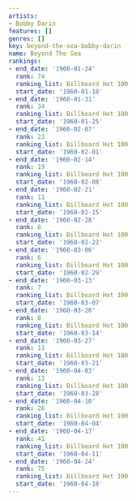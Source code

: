 ```yaml
---
artists:
- Bobby Darin
features: []
genres: []
key: beyond-the-sea-bobby-darin
name: Beyond The Sea
rankings:
- end_date: '1960-01-24'
  rank: 74
  ranking_list: Billboard Hot 100
  start_date: '1960-01-18'
- end_date: '1960-01-31'
  rank: 34
  ranking_list: Billboard Hot 100
  start_date: '1960-01-25'
- end_date: '1960-02-07'
  rank: 23
  ranking_list: Billboard Hot 100
  start_date: '1960-02-01'
- end_date: '1960-02-14'
  rank: 19
  ranking_list: Billboard Hot 100
  start_date: '1960-02-08'
- end_date: '1960-02-21'
  rank: 11
  ranking_list: Billboard Hot 100
  start_date: '1960-02-15'
- end_date: '1960-02-28'
  rank: 8
  ranking_list: Billboard Hot 100
  start_date: '1960-02-22'
- end_date: '1960-03-06'
  rank: 6
  ranking_list: Billboard Hot 100
  start_date: '1960-02-29'
- end_date: '1960-03-13'
  rank: 7
  ranking_list: Billboard Hot 100
  start_date: '1960-03-07'
- end_date: '1960-03-20'
  rank: 8
  ranking_list: Billboard Hot 100
  start_date: '1960-03-14'
- end_date: '1960-03-27'
  rank: 11
  ranking_list: Billboard Hot 100
  start_date: '1960-03-21'
- end_date: '1960-04-03'
  rank: 13
  ranking_list: Billboard Hot 100
  start_date: '1960-03-28'
- end_date: '1960-04-10'
  rank: 26
  ranking_list: Billboard Hot 100
  start_date: '1960-04-04'
- end_date: '1960-04-17'
  rank: 41
  ranking_list: Billboard Hot 100
  start_date: '1960-04-11'
- end_date: '1960-04-24'
  rank: 75
  ranking_list: Billboard Hot 100
  start_date: '1960-04-18'
---
```


